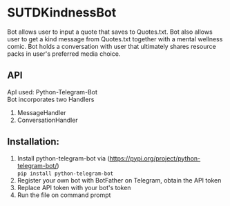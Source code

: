 # SUTDKindnessBot
Bot allows user to input a quote that saves to Quotes.txt. Bot also allows user to get a kind message from Quotes.txt together with a mental wellness comic. Bot holds a conversation with user that ultimately shares resource packs in user's preferred media choice. 


## API
ApI used: Python-Telegram-Bot <br />
Bot incorporates two Handlers  <br />
1. MessageHandler <br />
2. ConversationHandler  <br />


## Installation: 
1. Install python-telegram-bot via (https://pypi.org/project/python-telegram-bot/) <br />
`pip install python-telegram-bot`
2. Register your own bot with BotFather on Telegram, obtain the API token <br />
3. Replace API token with your bot's token  <br />
4. Run the file on command prompt <br />
